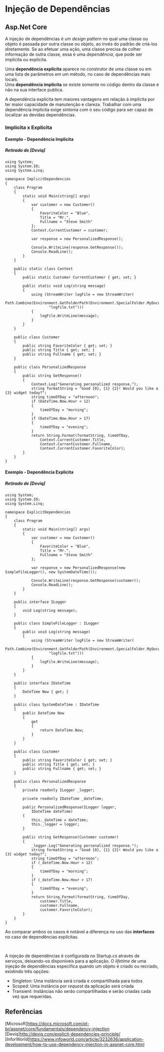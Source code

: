 # Injeção de Dependências
## Asp.Net Core 

A injeção de dependências é um *design pattern* no qual uma classe ou objeto é passada por outra classe ou objeto, ao invés do padrão de criá-los diretamente. Se ao efetuar uma ação, uma classe precisa de colher informação de outra classe, essa é uma *dependência*, que pode ser implicita ou explicita.</br>

Uma **dependência explicita** aparece no construtor de uma classe ou em uma lista de parâmetros em um método, no caso de dependências mais locais.</br>
Uma **dependência implicita** se existe somente no código dentro da classe e não na sua interface publica.</br>

A dependência explícita tem maiores vantagens em relação à implícita por ter maior capacidade de manutenção e clareza. Trabalhar com uma dependência implicita exige sintonia com o seu código para ser capaz de localizar as devidas dependências. 

### Implicita x Explicita
#### Exemplo - Dependência Implicita
##### Retirado de [Deviq]
```
using System;
using System.IO;
using System.Linq;

namespace ImplicitDependencies
{
    class Program
    {
        static void Main(string[] args)
        {
            var customer = new Customer()
            {
                FavoriteColor = "Blue",
                Title = "Mr.",
                Fullname = "Steve Smith"
            };
            Context.CurrentCustomer = customer;

            var response = new PersonalizedResponse();

            Console.WriteLine(response.GetResponse());
            Console.ReadLine();
        }
    }

    public static class Context
    {
        public static Customer CurrentCustomer { get; set; }

        public static void Log(string message)
        {
            using (StreamWriter logFile = new StreamWriter(
                Path.Combine(Environment.GetFolderPath(Environment.SpecialFolder.MyDocuments),
                    "logfile.txt")))
            {
                logFile.WriteLine(message);
            }
        }
    }

    public class Customer
    {
        public string FavoriteColor { get; set; }
        public string Title { get; set; }
        public string Fullname { get; set; }
    }

    public class PersonalizedResponse
    {
        public string GetResponse()
        {
            Context.Log("Generating personalized response.");
            string formatString = "Good {0}, {1} {2}! Would you like a {3} widget today?";
            string timeOfDay = "afternoon";
            if (DateTime.Now.Hour < 12)
            {
                timeOfDay = "morning";
            }
            if (DateTime.Now.Hour > 17)
            {
                timeOfDay = "evening";
            }
            return String.Format(formatString, timeOfDay, 
                Context.CurrentCustomer.Title, 
                Context.CurrentCustomer.Fullname, 
                Context.CurrentCustomer.FavoriteColor);
        }
    }
}

```

#### Exemplo - Dependência Explicita
##### Retirado de [Deviq]
```
using System;
using System.IO;
using System.Linq;

namespace ExplicitDependencies
{
    class Program
    {
        static void Main(string[] args)
        {
            var customer = new Customer()
            {
                FavoriteColor = "Blue",
                Title = "Mr.",
                Fullname = "Steve Smith"
            };

            var response = new PersonalizedResponse(new SimpleFileLogger(), new SystemDateTime());

            Console.WriteLine(response.GetResponse(customer));
            Console.ReadLine();
        }
    }

    public interface ILogger
    {
        void Log(string message);
    }

    public class SimpleFileLogger : ILogger
    {
        public void Log(string message)
        {
            using (StreamWriter logFile = new StreamWriter(
                Path.Combine(Environment.GetFolderPath(Environment.SpecialFolder.MyDocuments),
                    "logfile.txt")))
            {
                logFile.WriteLine(message);
            }
        }
    }

    public interface IDateTime
    {
        DateTime Now { get; }
    }

    public class SystemDateTime : IDateTime
    {
        public DateTime Now
        {
            get
            {
                return DateTime.Now;
            }
        }
    }

    public class Customer
    {
        public string FavoriteColor { get; set; }
        public string Title { get; set; }
        public string Fullname { get; set; }
    }

    public class PersonalizedResponse
    {
        private readonly ILogger _logger;

        private readonly IDateTime _dateTime;

        public PersonalizedResponse(ILogger logger,
            IDateTime dateTime)
        {
            this._dateTime = dateTime;
            this._logger = logger;
        }

        public string GetResponse(Customer customer)
        {
            _logger.Log("Generating personalized response.");
            string formatString = "Good {0}, {1} {2}! Would you like a {3} widget today?";
            string timeOfDay = "afternoon";
            if (_dateTime.Now.Hour < 12)
            {
                timeOfDay = "morning";
            }
            if (_dateTime.Now.Hour > 17)
            {
                timeOfDay = "evening";
            }
            return String.Format(formatString, timeOfDay,
                customer.Title,
                customer.Fullname,
                customer.FavoriteColor);
        }
    }
}
``` 
Ao comparar ambos os casos é notável a diferença no uso das **interfaces** no caso de dependências explícitas.</br> 

</br>

A injeção de dependências é configurada no Startup.cs através de serviços, deixando-os disponíveis para a aplicação. O *lifetime* de uma injeção de dependências especifica quando um objeto é criado ou recriado, existindo três opções:

- Singleton: Uma instância será criada e compartilhada para todos
- Scoped: Uma instância por *request* da aplicação será criada
- Transient: Instâncias não serão compartilhadas e serão criadas cada vez que requeridas.



## Referências
[Microsoft]https://docs.microsoft.com/pt-br/aspnet/core/fundamentals/dependency-injection
[Deviq]http://deviq.com/explicit-dependencies-principle/
[InforWorld]https://www.infoworld.com/article/3232636/application-development/how-to-use-dependency-injection-in-aspnet-core.html

